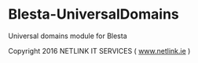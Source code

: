# Blesta-UniversalDomains
Universal domains module for Blesta

Copyright 2016 NETLINK IT SERVICES ( www.netlink.ie )

